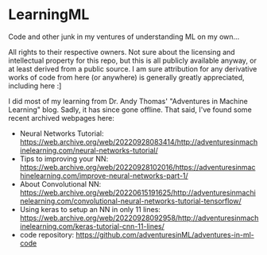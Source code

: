 # LearningML
Code and other junk in my ventures of understanding ML on my own...

All rights to their respective owners. Not sure about the licensing and intellectual property for this repo, but this is all publicly available anyway, or at least derived from a public source. I am sure attribution for any derivative works of code from here (or anywhere) is generally greatly appreciated, including here :]

I did most of my learning from Dr. Andy Thomas' "Adventures in Machine Learning" blog. Sadly, it has since gone offline. That said, I've found some recent archived webpages here:
- Neural Networks Tutorial: https://web.archive.org/web/20220928083414/http://adventuresinmachinelearning.com/neural-networks-tutorial/
- Tips to improving your NN: https://web.archive.org/web/20220928102016/https://adventuresinmachinelearning.com/improve-neural-networks-part-1/
- About Convolutional NN: https://web.archive.org/web/20220615191625/http://adventuresinmachinelearning.com/convolutional-neural-networks-tutorial-tensorflow/
- Using keras to setup an NN in only 11 lines: https://web.archive.org/web/20220928092958/http://adventuresinmachinelearning.com/keras-tutorial-cnn-11-lines/
- code repository: https://github.com/adventuresinML/adventures-in-ml-code
